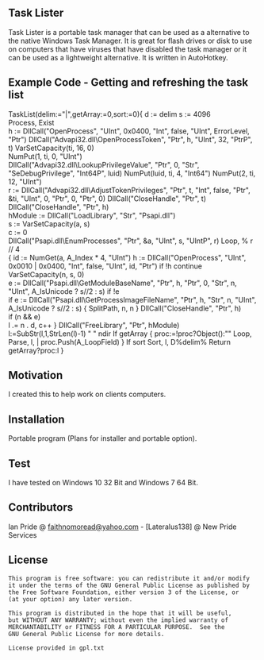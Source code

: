 ## Task Lister

Task Lister is a portable task manager that can be used as a alternative to the native Windows Task Manager. It is great for flash drives or disk to use on computers that have viruses that have disabled the task manager or it can be used as a lightweight alternative. It is written in AutoHotkey.

## Example Code - Getting and refreshing the task list

TaskList(delim:="|",getArray:=0,sort:=0){
	d := delim
	s := 4096  
	Process, Exist  
	h := DllCall("OpenProcess", "UInt", 0x0400, "Int", false, "UInt", ErrorLevel, "Ptr")
	DllCall("Advapi32.dll\OpenProcessToken", "Ptr", h, "UInt", 32, "PtrP", t)
	VarSetCapacity(ti, 16, 0)  
	NumPut(1, ti, 0, "UInt")  
	DllCall("Advapi32.dll\LookupPrivilegeValue", "Ptr", 0, "Str", "SeDebugPrivilege", "Int64P", luid)
	NumPut(luid, ti, 4, "Int64")
	NumPut(2, ti, 12, "UInt")  
	r := DllCall("Advapi32.dll\AdjustTokenPrivileges", "Ptr", t, "Int", false, "Ptr", &ti, "UInt", 0, "Ptr", 0, "Ptr", 0)
	DllCall("CloseHandle", "Ptr", t)  
	DllCall("CloseHandle", "Ptr", h)  
	hModule := DllCall("LoadLibrary", "Str", "Psapi.dll")  
	s := VarSetCapacity(a, s)  
	c := 0  
	DllCall("Psapi.dll\EnumProcesses", "Ptr", &a, "UInt", s, "UIntP", r)
	Loop, % r // 4  
	{
	   id := NumGet(a, A_Index * 4, "UInt")
	   h := DllCall("OpenProcess", "UInt", 0x0010 | 0x0400, "Int", false, "UInt", id, "Ptr")
	   if !h
		  continue
	   VarSetCapacity(n, s, 0)  
	   e := DllCall("Psapi.dll\GetModuleBaseName", "Ptr", h, "Ptr", 0, "Str", n, "UInt", A_IsUnicode ? s//2 : s)
	   if !e    
		  if e := DllCall("Psapi.dll\GetProcessImageFileName", "Ptr", h, "Str", n, "UInt", A_IsUnicode ? s//2 : s)
			{
				 SplitPath, n, n
			}
	   DllCall("CloseHandle", "Ptr", h)  
	   if (n && e)  
		  l .= n . d, c++
	}
	DllCall("FreeLibrary", "Ptr", hModule)  
	l:=SubStr(l,1,StrLen(l)-1) " " ndir
	If getArray
		{
			proc:=!proc?Object():""
			Loop, Parse, l, |
				proc.Push(A_LoopField)
		}
	If sort
		Sort, l, D%delim%
	Return getArray?proc:l
}

## Motivation

I created this to help work on clients computers.

## Installation

Portable program (Plans for installer and portable option).


## Test
I have tested on Windows 10 32 Bit and Windows 7 64 Bit.

## Contributors

Ian Pride @ faithnomoread@yahoo.com - [Lateralus138] @ New Pride Services 

## License

	This program is free software: you can redistribute it and/or modify
    it under the terms of the GNU General Public License as published by
    the Free Software Foundation, either version 3 of the License, or
    (at your option) any later version.

    This program is distributed in the hope that it will be useful,
    but WITHOUT ANY WARRANTY; without even the implied warranty of
    MERCHANTABILITY or FITNESS FOR A PARTICULAR PURPOSE.  See the
    GNU General Public License for more details.

	License provided in gpl.txt